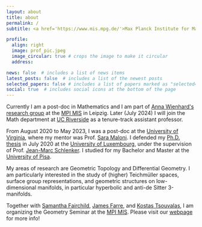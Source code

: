 ```yaml
---
layout: about
title: about
permalink: /
subtitle: <a href='https://www.mis.mpg.de/'>Max Planck Institute for Mathematics in the Sciences</a>. Office D3 05b. Inselstraße 22, 04103 Leipzig, Germany.

profile:
  align: right
  image: prof_pic.jpeg
  image_circular: true # crops the image to make it circular
  address:

news: false  # includes a list of news items
latest_posts: false  # includes a list of the newest posts
selected_papers: false # includes a list of papers marked as "selected={true}"
social: true  # includes social icons at the bottom of the page
---
```


Currently I am a post-doc in Mathematics and I am part of [Anna Wienhard's research group](https://www.mis.mpg.de/geometry-groups-dynamics/index.html) at the [MPI MIS](https://www.mis.mpg.de/) in Leipzig. Later (July 2024) I will join the Math department at [UC Riverside](https://mathdept.ucr.edu/) as a tenure-track assistant professor.

From August 2020 to May 2023, I was a post-doc at the [University of Virginia](https://math.virginia.edu), where my mentor was Prof. [Sara Maloni](https://sites.google.com/view/sara-maloni). I defended my [Ph.D. thesis](https://orbilu.uni.lu/bitstream/10993/43901/1/thesis_main.pdf) in July 2020 at the [University of Luxembourg](https://wwwen.uni.lu), under the supervision of Prof. [Jean-Marc Schlenker](http://math.uni.lu/schlenker/). I studied for my Bachelor and Master at the [University of Pisa](https://www.unipi.it/index.php/english).

My areas of research are Geometric Topology and Differential Geometry. I am particularly interested in the study of (higher) Teichmüller spaces, surface group representations, and geometric structures on low-dimensional manifolds, in  particular hyperbolic and anti-de Sitter 3-manifolds.

Together with [Samantha Fairchild](https://sites.google.com/view/sfairchild/home), [James Farre](https://sites.google.com/site/jamesfarremath/), and [Kostas Tsouvalas](https://sites.google.com/view/konstantinos-tsouvalas/home), I am organizing the Geometry Seminar at the [MPI MIS](https://www.mis.mpg.de/). Please visit our [webpage](https://sites.google.com/view/ggd-seminar-mpi-leipzig/home-page) for more info!
